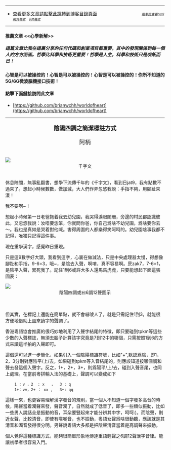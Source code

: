 ****
- [查看更多文章請點擊此跳轉到博客目錄頁面](../../tableOfContent.md) &nbsp;&nbsp; &nbsp; &nbsp; &nbsp; &nbsp; &nbsp; &nbsp; &nbsp; &nbsp; &nbsp; &nbsp; &nbsp; &nbsp; &nbsp; &nbsp; &nbsp; &nbsp; <font size=1> [*_點擊此查看html網頁格式_*](../../tableOfContent.html)&nbsp; &nbsp; [*_pdf格式_*](../../tableOfContent.md.pdf)</font>

****

#### 推薦文章 <<心學新解>>

##### *_這篇文章比我在這裏分享的任何代碼和創業項目都重要，其中的發現關係到每一個人的方方面面。哲學比科學和技術更重要！哲學是人生，科學和技術只是喫飯而已！_*

#### 心智是可以被操控的！心智是可以被操控的！心智是可以被操控的！你所不知道的5G/6G微波腦機接口技術！ 

#### 點擊下面鏈接訪問此文章
- [https://github.com/brianwchh/worldofheart](https://github.com/brianwchh/worldofheart)

****



****<p align="center" style="font-size: large;">陰陽四調之簡潔標註方式</p>****

<p align="center" style="font-size: large;">阿柄</p>
</br>

<div align="left">


<!-- image area, flex to make it center,it may not work for github, for html and pdf rendering only -->
<div align="center" style="page-break-inside: avoid; margin-top:1px; margin-bottom:1px;"> <!-- pictureWrapper_div add this only to make the bendan github understand -->
  <div class="ImageWrapperFlex" >
   <div class="FlexSide"  ></div>
   <image class="FlexImage"   src='./images/陰陽四調.png'/>
   <div class="FlexSide" ></div>
  </div>
  <p align="center" style="margin:0px;"> 千字文  </p> 
</div> <!-- end pictureWrapper_div -->

</br>

休息陣間，無事亂翻書，想學下流傳千年的《千字文》，看到日jat9，我有點數不過來了。想起小時候數數，做加減，大人們作弄忽悠我說：手指不夠，用腳趾來湊！    

我不要啊~！   

想起小時候第一日老爸拖着我去幼兒園，我哭得淚眼闌珊，旁邊的村民都認識彼此，又忽悠我說：汝唔要恁笨，你就問你爸，你自己爲啥不幼兒園，爲啥要你去～。我也是真如是哭着對他喊。害得周圍的人都樂得笑呵呵的。幼兒園啥事我都不記得，唯獨只記得這件事。   

現在重學漢字，感覺昨日重現。  

只是這9數字好大頭，我看到這字，心裏在做減法，只是中央處理器太慢，得想像腳趾和手指，9-6=3，哦~，是陰去入聲，啊唷，真不容易啊。昃zak7，7-6=1，是陰平入聲，累死我了。記住1到6或許大多人還馬馬虎虎，只要能想起下面這張圖表： 

<!-- image area, flex to make it center,it may not work for github, for html and pdf rendering only -->
<div align="center" style="page-break-inside: avoid; margin-top:1px; margin-bottom:1px;"> <!-- pictureWrapper_div add this only to make the bendan github understand -->
  <div class="ImageWrapperFlex" >
   <div class="FlexSide"  ></div>
   <image class="FlexImage"   src='./images/六調九聲.png'/>
   <div class="FlexSide" ></div>
  </div>
  <p align="center" style="margin:0px;"> 陰陽四調或曰6調12聲圖示  </p> 
</div> <!-- end pictureWrapper_div -->

</br>
</br>

但其實，在標記上還能在簡單點，就不會嚇唬人了，就是只需記住1到3，就能很方便地借助上圖來讀字的聲調了。   

香港粵語協會推廣的很巧妙地利用了入聲字結尾的特徵，即只要碰到tpkm等這些少數的入聲標誌，無須去腦子計算該字究竟是7到12中的哪個，只需按照1到6的方式來讀這半拍的入聲即可。  

這個還可以進一步簡化，如果引入一個陰陽標識符號，比如"+",默認爲陰，即1，2，3分別對應陰平/上/去，如果碰到tpkm等入音結尾的，則應該知道按哪個調和聲去發這個入聲字。反之，1+，2+，3+，則爲陽平/上/去，碰到入聲音尾，也同上處理。在當前粵拼輸入法的基礎上，聲調可以變成如下

        1 ：v ，2  : x   ，  3 : q 
        1+：vv，2+ ： xx ,   3+: qq

這樣一來，也更容易理解漢字發音的規則，當一個人不知道一個字發多高音的時候，陽聲當着濁聲來發，聲音濁了，自然就成了低音了，即多一些類似振動，比如一些男人說話全是振動的音，耳朵要豎起來才能分辨其中字，呵呵:)。而陰聲，則近女聲，比較清音，即使有喉嚨音，也不振動，粵語女聲爲啥很動聽，應該就是其清音和濁音發得很分明。男聲說粵語大多都是把陰聲清音當着是高調聲來振動。   

個人覺得這種標識方式，能夠很簡單形象地傳達重語輕聲之6調12聲漢字音律。能讓初學者很容易入門。

<style>

.ImageWrapperFlex {
    display: flex; 
    flex-direction: row; 
    margin-top: 1px; 
    margin-bottom: 1px;

    width: 100% ;
}

.FlexSide {
    flex-basis: 0px ;
    flex:1;

}



/* large device screen 設置熒幕顯示圖片大小（電腦等大型屏幕）*/
@media only screen and (min-width: 600px) {

    .FlexImage {
        flex-basis: 600px ;
        flex:0;    
        height:auto; 
        max-width: 600px;
        min-width: 600px;
     
    }

}

 /* small device screen 設置熒幕顯示圖片大小（平板手機等屏幕）*/
@media only screen and (max-width: 600px) {
    
    .FlexImage {
        flex-basis: 600px ;
        flex:1;
        height:auto; 
     
    }

}

/* style for print !important 設置打印圖片大小*/
@media print {

    .FlexImage {
        flex-basis: 400px ;
        flex:0;    
        height:auto; 
        max-width: 400px;
        min-width: 400px;
     
    }
}


</style>